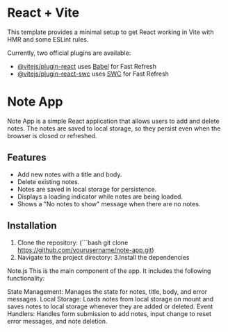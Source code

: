 # React + Vite

This template provides a minimal setup to get React working in Vite with HMR and some ESLint rules.

Currently, two official plugins are available:

- [@vitejs/plugin-react](https://github.com/vitejs/vite-plugin-react/blob/main/packages/plugin-react/README.md) uses [Babel](https://babeljs.io/) for Fast Refresh
- [@vitejs/plugin-react-swc](https://github.com/vitejs/vite-plugin-react-swc) uses [SWC](https://swc.rs/) for Fast Refresh
# Note App

Note App is a simple React application that allows users to add and delete notes. The notes are saved to local storage, so they persist even when the browser is closed or refreshed.

## Features

- Add new notes with a title and body.
- Delete existing notes.
- Notes are saved in local storage for persistence.
- Displays a loading indicator while notes are being loaded.
- Shows a "No notes to show" message when there are no notes.

## Installation

1. Clone the repository: (```bash git clone https://github.com/yourusername/note-app.git)
2. Navigate to the project directory:
3.Install the dependencies

Note.js
This is the main component of the app. It includes the following functionality:

State Management: Manages the state for notes, title, body, and error messages.
Local Storage: Loads notes from local storage on mount and saves notes to local storage whenever they are added or deleted.
Event Handlers: Handles form submission to add notes, input change to reset error messages, and note deletion.

